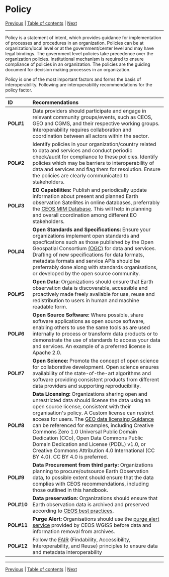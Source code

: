 # Policy

[Previous](Quality.md) | [Table of contents](README.md) | [Next](Conclusion.md)
***

Policy is a statement of intent, which provides guidance for implementation of processes and procedures in an organization. Policies can be at organization/local level or at the government/center level and may have legal bindings. The government level policies take precedence over the organization policies. Institutional mechanism is required to ensure compliance of policies in an organization. The policies are the guiding document for decision making processes in an organization.

Policy is one of the most important factors and forms the basis of interoperability. Following are interoperability recommendations for the policy factor.

| ID | Recommendations |
| :---- | :---- |
| **POL\#1**| Data providers should participate and engage in relevant community groups/events, such as CEOS, GEO and CGMS, and their respective working groups. Interoperability requires collaboration and coordination between all actors within the sector. |
| **POL\#2**| Identify policies in your organization/country related to data and services and conduct periodic check/audit for compliance to these policies. Identify policies which may be barriers to interoperability of data and services and flag them for resolution. Ensure the policies are clearly communicated to stakeholders. |
| **POL\#3** | **EO Capabilities:** Publish and periodically update information about present and planned Earth observation Satellites in online databases, preferrably the [CEOS MIM Database](https://ceos.org/mim-database). This will help in planning and overall coordination among different EO stakeholders. |
| **POL\#4** | **Open Standards and Specifications:** Ensure your organizations implement open standards and specfications such as those published by the Open Geospatial Consortium [(OGC)](https://www.ogc.org/standards/) for data and services. Drafting of new specifications for data formats, metadata formats and service APIs should be preferrably done along with standards organisations, or developed by the open source community. |
| **POL\#5** | **Open Data:** Organizations should ensure that Earth observation data is discoverable, accessible and proactively made freely available for use, reuse and redistribution to users in human and machine readable form. |
| **POL\#6** | **Open Source Software:** Where possible, share software applications as open source software, enabling others to use the same tools as are used internally to process or transform data products or to demonstrate the use of standards to access your data and services. An example of a preferred license is Apache 2.0. |
| **POL\#7** | **Open Science:** Promote the concept of open science for collaborative development. Open science ensures availability of the state-of-the-art algorithms and software providing consistent products from different data providers and supporting reproducibility. |
| **POL\#8** | **Data Licensing:** Organizations sharing open and unrestricted data should license the data using an open source license, consistent with their organisation's policy. A Custom license can restrict access for users. The [GEO data licensing Guidance](<https://gkhub.earthobservations.org/packages/p0zg8-02b56>) can be referenced for examples, including Creative Commons Zero 1.0 Universal Public Domain Dedication (CCo), Open Data Commons Public Domain Dedication and License (PDDL) v1.0, or Creative Commons Attribution 4.0 International (CC BY 4.0). CC BY 4.0 is preferred. |
| **POL\#9** | **Data Procurement from third party:** Organizations planning to procure/outsource Earth Observation data, to possible extent should ensure that the data complies with CEOS recommendations, including those outlined in this handbook.|
| **POL\#10** |**Data preservation:** Organizations should ensure that Earth observation data is archived and preserved according to [CEOS best practices](https://ceos.org/ourwork/workinggroups/wgiss/documents/).|
| **POL\#11** |**Purge Alert:** Organisations should use the [purge alert service](https://ceos.org/ourwork/workinggroups/wgiss/preservation/data-purge-alert/) provided by CEOS WGISS before data and information removal from archives.|
| **POL#12** | Follow the [FAIR](https://www.go-fair.org/fair-principles/) (Findability, Accessibility, Interoperability, and Reuse) principles to ensure data and metadata interoperability |

***
[Previous](Quality.md) | [Table of contents](README.md) | [Next](Conclusion.md)

